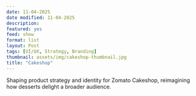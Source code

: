 ```yaml
---
date: 11-04-2025
date modified: 11-04-2025
description: 
featured: yes
feed: show
format: list
layout: Post
tags: [UI/UX, Strategy, Branding]
thumbnail: assets/img/cakeshop-thumbnail.jpg
title: "Cakeshop"
---
```


Shaping product strategy and identity for Zomato Cakeshop, reimagining how desserts delight a broader audience.